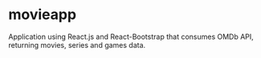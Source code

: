 # movieapp
Application using React.js and React-Bootstrap that consumes OMDb API, returning movies, series and games data.
